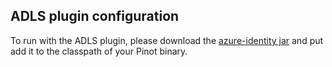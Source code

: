 ## ADLS plugin configuration

To run with the ADLS plugin, please download the [azure-identity jar](https://mvnrepository.com/artifact/com.azure/azure-identity/1.2.2) and put add it to the classpath of your Pinot binary.